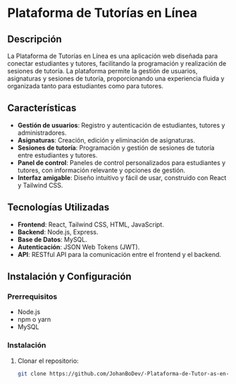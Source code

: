 # Plataforma de Tutorías en Línea

## Descripción

La Plataforma de Tutorías en Línea es una aplicación web diseñada para conectar estudiantes y tutores, facilitando la programación y realización de sesiones de tutoría. La plataforma permite la gestión de usuarios, asignaturas y sesiones de tutoría, proporcionando una experiencia fluida y organizada tanto para estudiantes como para tutores.

## Características

- **Gestión de usuarios**: Registro y autenticación de estudiantes, tutores y administradores.
- **Asignaturas**: Creación, edición y eliminación de asignaturas.
- **Sesiones de tutoría**: Programación y gestión de sesiones de tutoría entre estudiantes y tutores.
- **Panel de control**: Paneles de control personalizados para estudiantes y tutores, con información relevante y opciones de gestión.
- **Interfaz amigable**: Diseño intuitivo y fácil de usar, construido con React y Tailwind CSS.

## Tecnologías Utilizadas

- **Frontend**: React, Tailwind CSS, HTML, JavaScript.
- **Backend**: Node.js, Express.
- **Base de Datos**: MySQL.
- **Autenticación**: JSON Web Tokens (JWT).
- **API**: RESTful API para la comunicación entre el frontend y el backend.

## Instalación y Configuración

### Prerrequisitos

- Node.js
- npm o yarn
- MySQL

### Instalación

1. Clonar el repositorio:
   ```bash
   git clone https://github.com/JohanBoDev/-Plataforma-de-Tutor-as-en-L-nea.git
